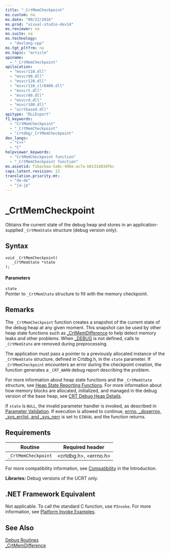 ```yaml
---
title: "_CrtMemCheckpoint"
ms.custom: na
ms.date: "09/22/2016"
ms.prod: "visual-studio-dev14"
ms.reviewer: na
ms.suite: na
ms.technology: 
  - "devlang-cpp"
ms.tgt_pltfrm: na
ms.topic: "article"
apiname: 
  - "_CrtMemCheckpoint"
apilocation: 
  - "msvcr110.dll"
  - "msvcr90.dll"
  - "msvcr120.dll"
  - "msvcr110_clr0400.dll"
  - "msvcrt.dll"
  - "msvcr80.dll"
  - "msvcrd.dll"
  - "msvcr100.dll"
  - "ucrtbased.dll"
apitype: "DLLExport"
f1_keywords: 
  - "CrtMemCheckpoint"
  - "_CrtMemCheckpoint"
  - "crtdbg/_CrtMemCheckpoint"
dev_langs: 
  - "C++"
  - "C"
helpviewer_keywords: 
  - "CrtMemCheckpoint function"
  - "_CrtMemCheckpoint function"
ms.assetid: f1bacbaa-5a0c-498a-ac7a-b6131d83dfbc
caps.latest.revision: 22
translation.priority.mt: 
  - "de-de"
  - "ja-jp"
---
```

# _CrtMemCheckpoint
Obtains the current state of the debug heap and stores in an application-supplied `_CrtMemState` structure (debug version only).  
  
## Syntax  
  
```  
void _CrtMemCheckpoint(  
   _CrtMemState *state   
);  
```  
  
#### Parameters  
 `state`  
 Pointer to `_CrtMemState` structure to fill with the memory checkpoint.  
  
## Remarks  
 The `_CrtMemCheckpoint` function creates a snapshot of the current state of the debug heap at any given moment. This snapshot can be used by other heap state functions such as [_CrtMemDifference](../vs140/_crtmemdifference.md) to help detect memory leaks and other problems. When [_DEBUG](../vs140/_debug.md) is not defined, calls to `_CrtMemState` are removed during preprocessing.  
  
 The application must pass a pointer to a previously allocated instance of the `_CrtMemState` structure, defined in Crtdbg.h, in the `state` parameter. If `_CrtMemCheckpoint` encounters an error during the checkpoint creation, the function generates a `_CRT_WARN` debug report describing the problem.  
  
 For more information about heap state functions and the `_CrtMemState` structure, see [Heap State Reporting Functions](../vs140/crt-debug-heap-details.md#BKMK_Heap_State_Reporting_Functions). For more information about how memory blocks are allocated, initialized, and managed in the debug version of the base heap, see [CRT Debug Heap Details](../vs140/crt-debug-heap-details.md).  
  
 If `state` is `NULL`, the invalid parameter handler is invoked, as described in [Parameter Validation](../vs140/parameter-validation.md). If execution is allowed to continue, [errno, _doserrno, _sys_errlist, and _sys_nerr](../vs140/errno--_doserrno--_sys_errlist--and-_sys_nerr.md) is set to `EINVAL` and the function returns.  
  
## Requirements  
  
|Routine|Required header|  
|-------------|---------------------|  
|`_CrtMemCheckpoint`|\<crtdbg.h>, \<errno.h>|  
  
 For more compatibility information, see [Compatibility](../vs140/compatibility.md) in the Introduction.  
  
 **Libraries:** Debug versions of the UCRT only.  
  
## .NET Framework Equivalent  
 Not applicable. To call the standard C function, use `PInvoke`. For more information, see [Platform Invoke Examples](assetId:///15926806-f0b7-487e-93a6-4e9367ec689f).  
  
## See Also  
 [Debug Routines](../vs140/debug-routines.md)   
 [_CrtMemDifference](../vs140/_crtmemdifference.md)
